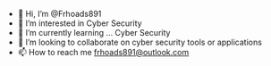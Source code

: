 - 👋 Hi, I’m @Frhoads891
- 👀 I’m interested in Cyber Security
- 🌱 I’m currently learning ... Cyber Security
- 💞️ I’m looking to collaborate on cyber security tools or applications
- 📫 How to reach me frhoads891@outlook.com

<!---
Frhoads891/Frhoads891 is a ✨ special ✨ repository because its `README.md` (this file) appears on your GitHub profile.
You can click the Preview link to take a look at your changes.
--->
